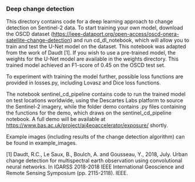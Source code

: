 ### Deep change detection

This directory contains code for a deep learning approach to change detection on Sentinel-2 data. To start training your own model, download the OSCD dataset (https://ieee-dataport.org/open-access/oscd-onera-satellite-change-detection) and run cd_dl_notebook, which will allow you to train and test the U-Net model on the dataset. This notebook was adapted from the work of Daudt [1]. If you wish to use a pre-trained model, the weights for the U-Net model are available in the weights directory. This trained model achieved an F1-score of 0.45 on the OSCD test set.

To experiment with training the model further, possible loss functions are provided in losses.py, including Lovasz and Dice loss functions.

The notebook sentinel_cd_pipeline contains code to run the trained model on test locations worldwide, using the Descartes Labs platform to source the Sentinel-2 imagery, while the folder demo contains .py files containing the functions for the demo, which draws on the sentinel_cd_pipeline notebook. A full demo will be available at https://www.bas.ac.uk/project/ai4eoaccelerator/exposure/ shortly.

Example images (including results of the change detection algorithm) can be found in example_images.

[1] Daudt, R.C., Le Saux, B., Boulch, A. and Gousseau, Y., 2018, July. Urban change detection for multispectral earth observation using convolutional neural networks. In IGARSS 2018-2018 IEEE International Geoscience and Remote Sensing Symposium (pp. 2115-2118). IEEE.
